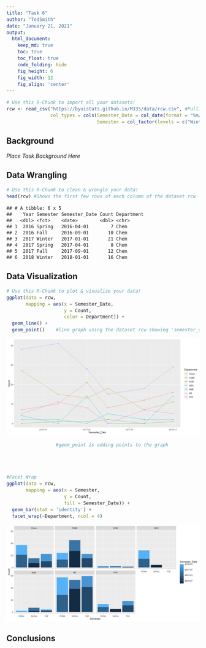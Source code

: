 ```yaml
---
title: "Task 6"
author: "TedSmith"
date: "January 21, 2021"
output:
  html_document:  
    keep_md: true
    toc: true
    toc_float: true
    code_folding: hide
    fig_height: 6
    fig_width: 12
    fig_align: 'center'
---
```







```r
# Use this R-Chunk to import all your datasets!
rcw <- read_csv("https://byuistats.github.io/M335/data/rcw.csv", #Pulling in the csv to use.
                col_types = cols(Semester_Date = col_date(format = "%m/%d/%y"), #
                                 Semester = col_factor(levels = c("Winter", "Spring", "Fall"))))
```

## Background

_Place Task Background Here_

## Data Wrangling


```r
# Use this R-Chunk to clean & wrangle your data!
head(rcw) #Shows the first few rows of each column of the dataset rcw
```

```
## # A tibble: 6 x 5
##    Year Semester Semester_Date Count Department
##   <dbl> <fct>    <date>        <dbl> <chr>     
## 1  2016 Spring   2016-04-01        7 Chem      
## 2  2016 Fall     2016-09-01       10 Chem      
## 3  2017 Winter   2017-01-01       21 Chem      
## 4  2017 Spring   2017-04-01        8 Chem      
## 5  2017 Fall     2017-09-01       12 Chem      
## 6  2018 Winter   2018-01-01       16 Chem
```

## Data Visualization


```r
# Use this R-Chunk to plot & visualize your data!
ggplot(data = rcw, 
       mapping = aes(x = Semester_Date, 
                     y = Count, 
                     color = Department)) +
  geom_line() +
  geom_point()    #line graph using the dataset rcw showing 'semester_date' on the x-axis and 'count' on the y-axis. The color of the graph is depicting what 'department' is shown.
```

![](TaskSix_files/figure-html/plot_data-1.png)<!-- -->

```r
                  #geom_point is adding points to the graph




#Facet Wrap
ggplot(data = rcw,
       mapping = aes(x = Semester,
                     y = Count,
                     fill = Semester_Date)) +
  geom_bar(stat = 'identity') +
  facet_wrap(~Department, ncol = 4)
```

![](TaskSix_files/figure-html/plot_data-2.png)<!-- -->

## Conclusions
